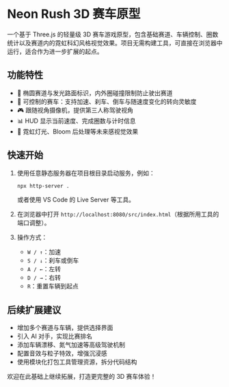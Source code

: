 # Neon Rush 3D 赛车原型

一个基于 Three.js 的轻量级 3D 赛车游戏原型，包含基础赛道、车辆控制、圈数统计以及赛道内的霓虹科幻风格视觉效果。项目无需构建工具，可直接在浏览器中运行，适合作为进一步扩展的起点。

## 功能特性

- 🏁 椭圆赛道与发光路面标识，内外圈碰撞限制防止驶出赛道
- 🚗 可控制的赛车：支持加速、刹车、倒车与随速度变化的转向灵敏度
- 🎮 跟随视角摄像机，提供第三人称驾驶视角
- 📊 HUD 显示当前速度、完成圈数与计时信息
- 🌟 霓虹灯光、Bloom 后处理等未来感视觉效果

## 快速开始

1. 使用任意静态服务器在项目根目录启动服务，例如：

   ```bash
   npx http-server .
   ```

   或者使用 VS Code 的 Live Server 等工具。

2. 在浏览器中打开 `http://localhost:8080/src/index.html`（根据所用工具的端口调整）。

3. 操作方式：
   - `W / ↑`：加速
   - `S / ↓`：刹车或倒车
   - `A / ←`：左转
   - `D / →`：右转
   - `R`：重置车辆到起点

## 后续扩展建议

- 增加多个赛道与车辆，提供选择界面
- 引入 AI 对手，实现比赛排名
- 添加车辆漂移、氮气加速等高级驾驶机制
- 配置音效与粒子特效，增强沉浸感
- 使用模块化打包工具管理资源，拆分代码结构

欢迎在此基础上继续拓展，打造更完整的 3D 赛车体验！
